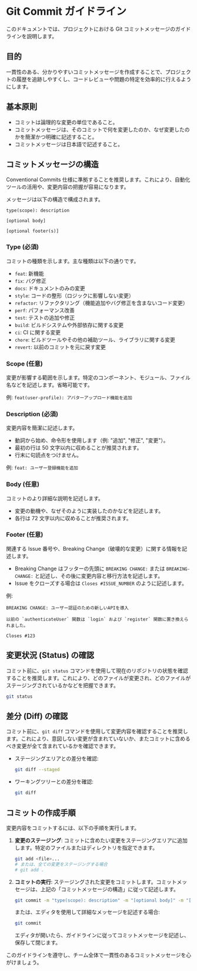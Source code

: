# Git Commit ガイドライン

このドキュメントでは、プロジェクトにおける Git コミットメッセージのガイドラインを説明します。

## 目的

一貫性のある、分かりやすいコミットメッセージを作成することで、プロジェクトの履歴を追跡しやすくし、コードレビューや問題の特定を効率的に行えるようにします。

## 基本原則

- コミットは論理的な変更の単位であること。
- コミットメッセージは、そのコミットで何を変更したのか、なぜ変更したのかを簡潔かつ明確に記述すること。
- コミットメッセージは日本語で記述すること。

## コミットメッセージの構造

Conventional Commits 仕様に準拠することを推奨します。これにより、自動化ツールの活用や、変更内容の把握が容易になります。

メッセージは以下の構造で構成されます。

```
type(scope): description

[optional body]

[optional footer(s)]
```

### Type (必須)

コミットの種類を示します。主な種類は以下の通りです。

- `feat`: 新機能
- `fix`: バグ修正
- `docs`: ドキュメントのみの変更
- `style`: コードの整形（ロジックに影響しない変更）
- `refactor`: リファクタリング（機能追加やバグ修正を含まないコード変更）
- `perf`: パフォーマンス改善
- `test`: テストの追加や修正
- `build`: ビルドシステムや外部依存に関する変更
- `ci`: CI に関する変更
- `chore`: ビルドツールやその他の補助ツール、ライブラリに関する変更
- `revert`: 以前のコミットを元に戻す変更

### Scope (任意)

変更が影響する範囲を示します。特定のコンポーネント、モジュール、ファイル名などを記述します。省略可能です。

例: `feat(user-profile): アバターアップロード機能を追加`

### Description (必須)

変更内容を簡潔に記述します。

- 動詞から始め、命令形を使用します（例: "追加", "修正", "変更"）。
- 最初の行は 50 文字以内に収めることが推奨されます。
- 行末に句読点をつけません。

例: `feat: ユーザー登録機能を追加`

### Body (任意)

コミットのより詳細な説明を記述します。

- 変更の動機や、なぜそのように実装したのかなどを記述します。
- 各行は 72 文字以内に収めることが推奨されます。

### Footer (任意)

関連する Issue 番号や、Breaking Change（破壊的な変更）に関する情報を記述します。

- Breaking Change はフッターの先頭に `BREAKING CHANGE:` または `BREAKING-CHANGE:` と記述し、その後に変更内容と移行方法を記述します。
- Issue をクローズする場合は `Closes #ISSUE_NUMBER` のように記述します。

例:

```
BREAKING CHANGE: ユーザー認証のための新しいAPIを導入

以前の `authenticateUser` 関数は `login` および `register` 関数に置き換えられました。
```

```
Closes #123
```

## 変更状況 (Status) の確認

コミット前に、`git status` コマンドを使用して現在のリポジトリの状態を確認することを推奨します。これにより、どのファイルが変更され、どのファイルがステージングされているかなどを把握できます。

```bash
git status
```

## 差分 (Diff) の確認

コミット前に、`git diff` コマンドを使用して変更内容を確認することを推奨します。これにより、意図しない変更が含まれていないか、またコミットに含めるべき変更が全て含まれているかを確認できます。

- ステージングエリアとの差分を確認:
  ```bash
  git diff --staged
  ```
- ワーキングツリーとの差分を確認:
  ```bash
  git diff
  ```

## コミットの作成手順

変更内容をコミットするには、以下の手順を実行します。

1.  **変更のステージング**: コミットに含めたい変更をステージングエリアに追加します。特定のファイルまたはディレクトリを指定できます。

    ```bash
    git add <file>...
    # または、全ての変更をステージングする場合
    # git add .
    ```

2.  **コミットの実行**: ステージングされた変更をコミットします。コミットメッセージは、上記の「コミットメッセージの構造」に従って記述します。

    ```bash
    git commit -m "type(scope): description" -m "[optional body]" -m "[optional footer(s)]"
    ```

    または、エディタを使用して詳細なメッセージを記述する場合:

    ```bash
    git commit
    ```

    エディタが開いたら、ガイドラインに従ってコミットメッセージを記述し、保存して閉じます。

このガイドラインを遵守し、チーム全体で一貫性のあるコミットメッセージを心がけましょう。
